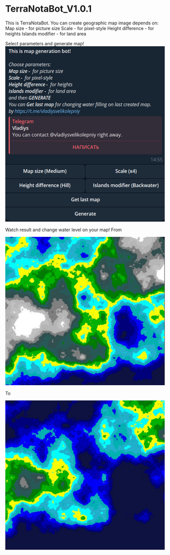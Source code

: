 # TerraNotaBot_V1.0.1

This is TerraNotaBot.
You can create geographic map image depends on:
Map size -  for picture size
Scale -  for pixel-style
Height difference -  for heights
Islands modifier -  for land area

Select parameters and generate map!
![Gen](ScreenshotsForReadme/start.png) 

Watch result and change water level on your map!
From

![Gen](ScreenshotsForReadme/basemap.png) 

To

![Gen](ScreenshotsForReadme/changemap.png)
